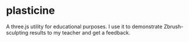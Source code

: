 # plasticine

A three.js utility for educational purposes. I use it to demonstrate Zbrush-sculpting results to my teacher and get a feedback.
